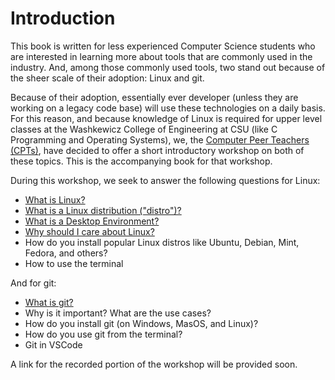 # Introduction

This book is written for less experienced Computer Science students who are interested in learning more about tools that are commonly used in the industry. And, among those commonly used tools, two stand out because of the sheer scale of their adoption: Linux and git.

Because of their adoption, essentially ever developer (unless they are working on a legacy code base) will use these technologies on a daily basis. For this reason, and because knowledge of Linux is required for upper level classes at the Washkewicz College of Engineering at CSU (like C Programming and Operating Systems), we, the [Computer Peer Teachers (CPTs)](https://engineering.csuohio.edu/advising/computer-peer-teachers-cpts), have decided to offer a short introductory workshop on both of these topics. This is the accompanying book for that workshop.

During this workshop, we seek to answer the following questions for Linux:
* [What is Linux?](./ch1-linux.md)
* [What is a Linux distribution ("distro")?](./ch1-linux.md#what-is-a-linux-distribution)
* [What is a Desktop Environment?](./ch1-linux.md#what-is-a-desktop-environment)
* [Why should I care about Linux?](./ch1-linux.md#why-should-i-care-about-linux)
* How do you install popular Linux distros like Ubuntu, Debian, Mint, Fedora, and others?
* How to use the terminal

And for git:
* [What is git?](./ch2-git.md)
* Why is it important? What are the use cases?
* How do you install git (on Windows, MasOS, and Linux)?
* How do you use git from the terminal?
* Git in VSCode

A link for the recorded portion of the workshop will be provided soon.